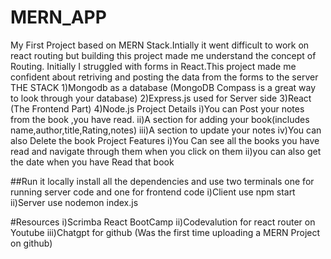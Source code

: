 # MERN_APP
My First Project based on MERN Stack.Intially it went difficult to work on react routing but building this project made me understand the concept of Routing.
Initially I struggled with forms in React.This project made me confident about retriving and posting the data from the forms to the server
THE STACK
1)Mongodb as a database (MongoDB Compass is a great way to look through your database)
2)Express.js used for Server side 
3)React (The Frontend Part)
4)Node.js
Project Details
i)You can Post your notes from the book ,you have read.
ii)A section for adding your book(includes name,author,title,Rating,notes)
iii)A section to update your notes
iv)You can also Delete the book
Project Features
i)You Can see all the books you have read and navigate through them when you click on them
ii)you can also get the date when you have Read that book

##Run it locally
install all the dependencies and use two terminals one for running server code 
and one for frontend code
i)Client use npm start
ii)Server use nodemon index.js

#Resources 
i)Scrimba React BootCamp
ii)Codevalution for react router on Youtube 
iii)Chatgpt for github (Was the first time uploading a MERN Project on github)
